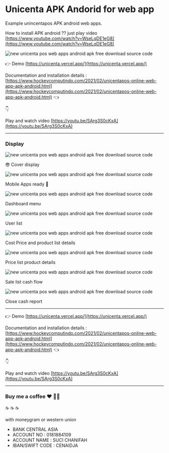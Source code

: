 # Unicenta APK Andorid for web app

Example unincentapos APK android web apps.

How to install APK android ?? just play video [https://www.youtube.com/watch?v=WseLqDE1eG8](https://www.youtube.com/watch?v=WseLqDE1eG8)

![new unicenta pos web apps android apk free download source code](https://1.bp.blogspot.com/-N5cIpEiEVzo/YDZ_DLAoN5I/AAAAAAAANFI/PIMkJ7wTYSMPFK769Si23qr7hGykOObZQCLcBGAsYHQ/s2000/unicenta%2Bapk%2Bandroid%2Bweb%2Bapp.jpg)

👉 Demo [https://unicenta.vercel.app/](https://unicenta.vercel.app/)

Documentation and installation details :
[https://www.hockeycomputindo.com/2021/02/unicentapos-online-web-app-apk-android.html](https://www.hockeycomputindo.com/2021/02/unicentapos-online-web-app-apk-android.html) 👈

👇

Play and watch video [https://youtu.be/SArg3S0cKxA](https://youtu.be/SArg3S0cKxA)



-----------------------------------------------------------

### Display 

![new unicenta pos web apps android apk free download source code](https://1.bp.blogspot.com/-4A7Y-u1VJwc/YDZ_DLdvRBI/AAAAAAAANFE/w4BjVYTMMicPOlzcnwG5IHk6yTIFjQMPACLcBGAsYHQ/s2000/new%2Bunicentapos%2Bonline%2Bweb%2Bapps.jpg)

😎 Cover display

![new unicenta pos web apps android apk free download source code](https://1.bp.blogspot.com/-N5cIpEiEVzo/YDZ_DLAoN5I/AAAAAAAANFI/PIMkJ7wTYSMPFK769Si23qr7hGykOObZQCLcBGAsYHQ/s2000/unicenta%2Bapk%2Bandroid%2Bweb%2Bapp.jpg)

Mobile Apps ready  🤟

![new unicenta pos web apps android apk free download source code](https://1.bp.blogspot.com/-Su02_qp2xZg/YDZ_X7nWoSI/AAAAAAAANFk/eXr1yLj90aoJlRYHYiuemzaJg-Wsqt1xQCLcBGAsYHQ/s1366/unicentapos%2Bonline%2Bweb%2Bapps%2Bapk%2Bandroid%2B%25281%2529.png)

Dashboard menu

![new unicenta pos web apps android apk free download source code](https://1.bp.blogspot.com/-6nYGmj2JeZQ/YDZ_YGydPhI/AAAAAAAANFs/ZwMisfWkaCkY9Ri-0Ap2ALpZwZw1M-T4QCLcBGAsYHQ/s1348/unicentapos%2Bonline%2Bweb%2Bapps%2Bapk%2Bandroid%2B%25283%2529.png)

User list

![new unicenta pos web apps android apk free download source code](https://1.bp.blogspot.com/-UVyaepn1wmQ/YDZ_Z_Zs5QI/AAAAAAAANF4/W6-ZAyQ-yvY_pMVU02yyGs9tGGlX4GkHACLcBGAsYHQ/s1348/unicentapos%2Bonline%2Bweb%2Bapps%2Bapk%2Bandroid%2B%25287%2529.png)

Cost Price and product list details


![new unicenta pos web apps android apk free download source code](https://1.bp.blogspot.com/-hFwJ-yCyMck/YDZ_Zfz1qbI/AAAAAAAANF0/9-O63gwboIIvihDBpmFYGJKANPRISLhUgCLcBGAsYHQ/s1348/unicentapos%2Bonline%2Bweb%2Bapps%2Bapk%2Bandroid%2B%25286%2529.png)

Price list product details

![new unicenta pos web apps android apk free download source code](https://1.bp.blogspot.com/-z4v6gib0j5c/YDZ_Y_uYMBI/AAAAAAAANFw/WDnfLgBurV8ogmRAhOoVOy0gb8WAbbF5QCLcBGAsYHQ/s1348/unicentapos%2Bonline%2Bweb%2Bapps%2Bapk%2Bandroid%2B%25285%2529.png)

Sale list cash flow

![new unicenta pos web apps android apk free download source code](https://1.bp.blogspot.com/-qHryWL2G6Qk/YDZ_XzP2xvI/AAAAAAAANFo/vXSYwLqO5r4pHPB1F4SmCtXhkmAnV7hkwCLcBGAsYHQ/s1348/unicentapos%2Bonline%2Bweb%2Bapps%2Bapk%2Bandroid%2B%25284%2529.png)

Close cash report

----------------------------------------------------------------------------


👉 Demo [https://unicenta.vercel.app/](https://unicenta.vercel.app/)

Documentation and installation details :
[https://www.hockeycomputindo.com/2021/02/unicentapos-online-web-app-apk-android.html](https://www.hockeycomputindo.com/2021/02/unicentapos-online-web-app-apk-android.html) 👈

👇

Play and watch video [https://youtu.be/SArg3S0cKxA](https://youtu.be/SArg3S0cKxA)


----------------------------------------------------------------------------


### Buy me a coffee :hearts: ✌🏻

:coffee: :coffee: :coffee: 

with moneygram or western union

+ BANK CENTRAL ASIA
+ ACCOUNT NO : 0181884109
+ ACCOUNT NAME : SUCI CHANIFAH
+ IBAN/SWIFT CODE : CENAIDJA
